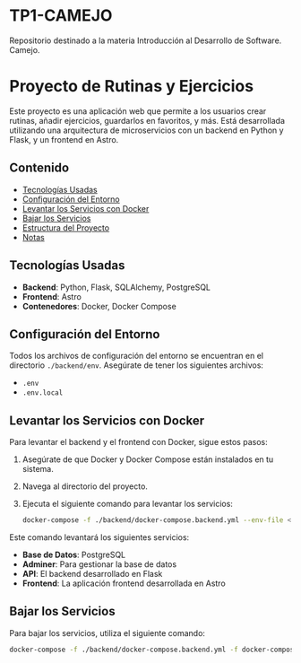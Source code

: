 # TP1-CAMEJO
Repositorio destinado a la materia Introducción al Desarrollo de Software. Camejo.

# Proyecto de Rutinas y Ejercicios

Este proyecto es una aplicación web que permite a los usuarios crear rutinas, añadir ejercicios, guardarlos en favoritos, y más. Está desarrollada utilizando una arquitectura de microservicios con un backend en Python y Flask, y un frontend en Astro.

## Contenido

- [Tecnologías Usadas](#tecnologías-usadas)
- [Configuración del Entorno](#configuración-del-entorno)
- [Levantar los Servicios con Docker](#levantar-los-servicios-con-docker)
- [Bajar los Servicios](#bajar-los-servicios)
- [Estructura del Proyecto](#estructura-del-proyecto)
- [Notas](#notas)

## Tecnologías Usadas

- **Backend**: Python, Flask, SQLAlchemy, PostgreSQL
- **Frontend**: Astro
- **Contenedores**: Docker, Docker Compose

## Configuración del Entorno

Todos los archivos de configuración del entorno se encuentran en el directorio `./backend/env`. Asegúrate de tener los siguientes archivos:

- `.env`
- `.env.local`

## Levantar los Servicios con Docker

Para levantar el backend y el frontend con Docker, sigue estos pasos:

1. Asegúrate de que Docker y Docker Compose están instalados en tu sistema.
2. Navega al directorio del proyecto.
3. Ejecuta el siguiente comando para levantar los servicios:

    ```bash
    docker-compose -f ./backend/docker-compose.backend.yml --env-file <path/to/env-file> -f docker-compose.services.yml up -d --build
    ```

Este comando levantará los siguientes servicios:

- **Base de Datos**: PostgreSQL
- **Adminer**: Para gestionar la base de datos
- **API**: El backend desarrollado en Flask
- **Frontend**: La aplicación frontend desarrollada en Astro

## Bajar los Servicios

Para bajar los servicios, utiliza el siguiente comando:

```bash
docker-compose -f ./backend/docker-compose.backend.yml -f docker-compose.services.yml down
